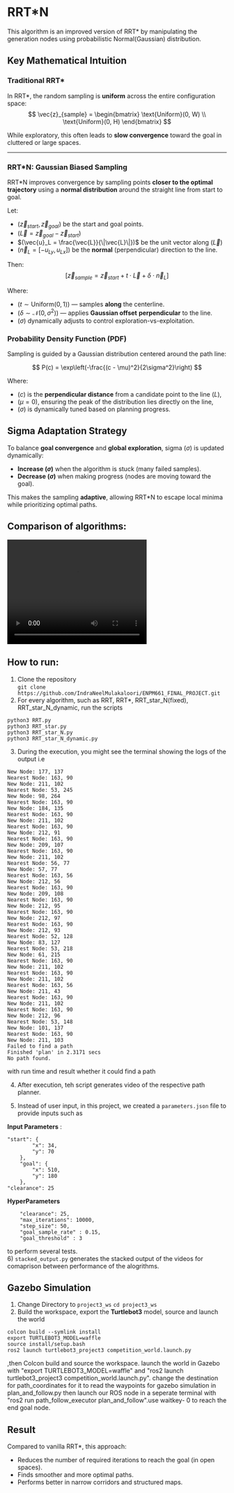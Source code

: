 # RRT*N 

This algorithm is an improved version of RRT* by manipulating the generation nodes using probabilistic Normal(Gaussian) distribution.

## Key Mathematical Intuition

### Traditional RRT\*
In RRT*, the random sampling is **uniform** across the entire configuration space:
$$
\vec{z}_{sample} = 
\begin{bmatrix}
\text{Uniform}(0, W) \\
\text{Uniform}(0, H)
\end{bmatrix}
$$

While exploratory, this often leads to **slow convergence** toward the goal in cluttered or large spaces.

---

### RRT*N: Gaussian Biased Sampling

RRT*N improves convergence by sampling points **closer to the optimal trajectory** using a **normal distribution** around the straight line from start to goal.

Let:
- $(\vec{z}_{start}, \vec{z}_{goal})$ be the start and goal points.
- $(\vec{L} = \vec{z}_{goal} - \vec{z}_{start})$
- $(\vec{u}_L = \frac{\vec{L}}{\|\vec{L}\|})$ be the unit vector along $( \vec{L})$
- $(\vec{n}_L = [-u_{Ly}, u_{Lx}])$ be the **normal** (perpendicular) direction to the line.

Then:
$$
[
\vec{z}_{sample} = \vec{z}_{start} + t \cdot \vec{L} + \delta \cdot \vec{n}_L
]
$$

Where:
- $( t \sim \text{Uniform}(0, 1) )$ — samples **along** the centerline.
- $( \delta \sim \mathcal{N}(0, \sigma^2) )$ — applies **Gaussian offset** **perpendicular** to the line.
- $( \sigma )$ dynamically adjusts to control exploration-vs-exploitation.

### Probability Density Function (PDF)

Sampling is guided by a Gaussian distribution centered around the path line:

$$
P(c) = \exp\left(-\frac{(c - \mu)^2}{2\sigma^2}\right)
$$

Where:
- $( c )$ is the **perpendicular distance** from a candidate point to the line $(L)$\,
- $( \mu = 0 )$, ensuring the peak of the distribution lies directly on the line,
- $( \sigma )$ is dynamically tuned based on planning progress.



## Sigma Adaptation Strategy

To balance **goal convergence** and **global exploration**, sigma $( \sigma )$ is updated dynamically:

- **Increase $( \sigma )$** when the algorithm is stuck (many failed samples).
- **Decrease $( \sigma )$** when making progress (nodes are moving toward the goal).

This makes the sampling **adaptive**, allowing RRT\*N to escape local minima while prioritizing optimal paths.




## Comparison of algorithms:
<video src="videos/stacked_output.mp4" controls width="320" height="240">
</video>

## How to run:
1) Clone the repository \
`git clone https://github.com/IndraNeelMulakaloori/ENPM661_FINAL_PROJECT.git`
2) For every algorithm, such as RRT, RRT*, RRT_star_N(fixed), RRT_star_N_dynamic, run the scripts 
```
python3 RRT.py
python3 RRT_star.py
python3 RRT_star_N.py
python3 RRT_star_N_dynamic.py
```
3) During the execution, you might see the terminal showing the logs of the output i.e
```
New Node: 177, 137
Nearest Node: 163, 90
New Node: 211, 102
Nearest Node: 53, 245
New Node: 98, 264
Nearest Node: 163, 90
New Node: 184, 135
Nearest Node: 163, 90
New Node: 211, 102
Nearest Node: 163, 90
New Node: 212, 91
Nearest Node: 163, 90
New Node: 209, 107
Nearest Node: 163, 90
New Node: 211, 102
Nearest Node: 56, 77
New Node: 57, 77
Nearest Node: 163, 56
New Node: 212, 56
Nearest Node: 163, 90
New Node: 209, 108
Nearest Node: 163, 90
New Node: 212, 95
Nearest Node: 163, 90
New Node: 212, 97
Nearest Node: 163, 90
New Node: 212, 93
Nearest Node: 52, 128
New Node: 83, 127
Nearest Node: 53, 218
New Node: 61, 215
Nearest Node: 163, 90
New Node: 211, 102
Nearest Node: 163, 90
New Node: 211, 102
Nearest Node: 163, 56
New Node: 211, 43
Nearest Node: 163, 90
New Node: 211, 102
Nearest Node: 163, 90
New Node: 212, 96
Nearest Node: 53, 148
New Node: 101, 137
Nearest Node: 163, 90
New Node: 211, 103
Failed to find a path
Finished 'plan' in 2.3171 secs
No path found.
```
with run time and result whether it could find a path

4) After execution, teh script generates video of the respective path planner.

5) Instead of user input, in this project, we created a `parameters.json` file to provide inputs such as 

**Input Parameters** :

```
"start": {
        "x": 34,
        "y": 70
    },
    "goal": {
        "x": 510,
        "y": 180
    },
"clearance": 25
``` 
**HyperParameters**
```
    "clearance": 25,
    "max_iterations": 10000,
    "step_size": 50,
    "goal_sample_rate" : 0.15,
    "goal_threshold" : 3
```
to perform several tests.\
6) `stacked_output.py` generates the stacked output of the videos for comaprison between performance of the alogrithms.

## Gazebo Simulation
1) Change Directory to `project3_ws`
`cd project3_ws`
2) Build the workspace, export the **Turtlebot3**  model, source and launch the world
```
colcon build --symlink install
export TURTLEBOT3_MODEL=waffle
source install/setup.bash
ros2 launch turtlebot3_project3 competition_world.launch.py
```
,then Colcon build and source the workspace. launch the world in Gazebo with "export TURTLEBOT3_MODEL=waffle" and "ros2 launch turtlebot3_project3 competition_world.launch.py". change the destination for path_coordinates for it to read the waypoints for gazebo simulation in plan_and_follow.py then launch our ROS node in a seperate terminal with "ros2 run path_follow_executor plan_and_follow".use waitkey- 0 to reach the end goal node.
## Result

Compared to vanilla RRT\*, this approach:
- Reduces the number of required iterations to reach the goal (in open spaces).
- Finds smoother and more optimal paths.
- Performs better in narrow corridors and structured maps.
